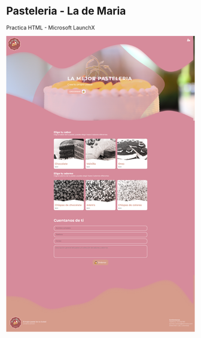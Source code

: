 # Pasteleria - La de Maria
Practica HTML - Microsoft LaunchX

![](https://github.com/Orloxx23/pasteleria/blob/main/screenshot.png)
